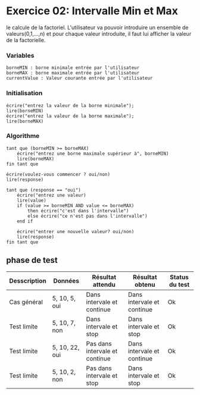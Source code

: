 # Exercice 02: Intervalle Min et Max

le calcule de la factoriel.
L'utilisateur va pouvoir introduire un ensemble de valeurs(0,1,...,n) et pour chaque valeur introduite,
il faut lui afficher la valeur de la factorielle.

### Variables

```
borneMIN : borne minimale entrée par l'utilisateur
borneMAX : borne maximale entrée par l'utilisateur
currentValue : Valeur courante entrée par l'utilisateur
```

### Initialisation

```
écrire("entrez la valeur de la borne minimale");
lire(borneMIN)
écrire("entrez la valeur de la borne maximale");
lire(borneMAX)
```

### Algorithme

```
tant que (borneMIN >= borneMAX)
    écrire("entrez une borne maximale supérieur à", borneMIN)
    lire(borneMAX)
fin tant que

écrire(voulez-vous commencer ? oui/non)
lire(response)

tant que (response == "oui")
    écrire("entrez une valeur)
    lire(value)
    if (value >= borneMIN AND value <= borneMAX)
        then écrire("c'est dans l'intervalle")
        else écrire("ce n'est pas dans l'intervalle")
    end if

    écrire("entrer une nouvelle valeur? oui/non)
    lire(response)
fin tant que
```

## phase de test

| Desscription | Données        | Résultat attendu               | Résultat obtenu            | Status du test |
| ------------ | -------------- | ------------------------------ | -------------------------- | -------------- |
| Cas général  | 5, 10, 5, oui  | Dans intervale et continue     | Dans intervale et continue | Ok             |
| Test limite  | 5, 10, 7, non  | Dans intervale et stop         | Dans intervale et stop     | Ok             |
| Test limite  | 5, 10, 22, oui | Pas dans intervale et continue | Dans intervale et continue | Ok             |
| Test limite  | 5, 10, 2, non  | Pas dans intervale et stop     | Dans intervale et stop     | Ok             |
